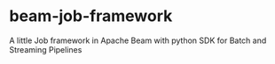 # beam-job-framework
A little Job framework in Apache Beam with python SDK for Batch and Streaming Pipelines
